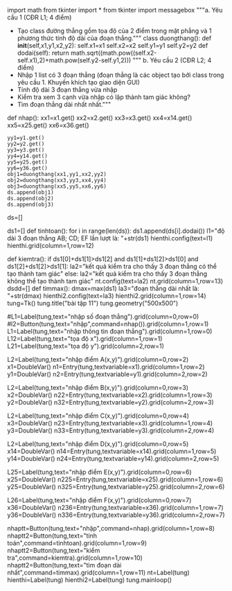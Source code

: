 import math
from tkinter import *
from tkinter import messagebox
"""a. Yêu cầu 1 (CĐR L1; 4 điểm)
   - Tạo class đường thẳng gồm tọa độ 
   của 2 điểm trong mặt phẳng và 
   1 phương thức tính độ dài của đoạn thẳng."""
class duongthang():
    def __init__(self,x1,y1,x2,y2):
        self.x1=x1
        self.x2=x2
        self.y1=y1
        self.y2=y2
    def dodai(self):
        return math.sqrt((math.pow((self.x2-self.x1),2)+math.pow(self.y2-self.y1,2)))
"""
b. Yêu cầu 2 (CĐR L2; 4 điểm)
 - Nhập 1 list có 3 đoạn thẳng 
 (đoạn thẳng là các object tạo bởi 
 class trong yêu cầu 1. Khuyến khích tạo giao diện GUI)
 - Tính độ dài 3 đoạn thẳng vừa nhập 
-  Kiểm tra xem 3 cạnh vừa nhập có 
lập thành tam giác không? 
- Tìm đoạn thẳng dài nhất nhất."""

def nhap():
    xx1=x1.get()
    xx2=x2.get()
    xx3=x3.get()
    xx4=x14.get()
    xx5=x25.get()
    xx6=x36.get()

    yy1=y1.get()
    yy2=y2.get()
    yy3=y3.get()
    yy4=y14.get()
    yy5=y25.get()
    yy6=y36.get()
    obj1=duongthang(xx1,yy1,xx2,yy2)
    obj2=duongthang(xx3,yy3,xx4,yy4)
    obj3=duongthang(xx5,yy5,xx6,yy6)
    ds.append(obj1)
    ds.append(obj2)
    ds.append(obj3)
ds=[]  


ds1=[]
def tinhtoan():
    for i in range(len(ds)):
        ds1.append(ds[i].dodai())
    l1="độ dài 3 đoạn thẳng AB; CD; EF lần lượt là: "+str(ds1)
    hienthi.config(text=l1)
    hienthi.grid(column=1,row=12)

def kiemtra():
    if ds1[0]+ds1[1]>ds1[2] and ds1[1]+ds1[2]>ds1[0] and ds1[2]+ds1[2]>ds1[1]:
        la2="kết quả kiểm tra cho thấy 3 đoạn thẳng có thể tạo thành tam giác"
    else:
        la2="kết quả kiểm tra cho thấy 3 đoạn thẳng không thể tạo thành tam giác"
    nt.config(text=la2)
    nt.grid(column=1,row=13)
dsdd=[]
def timmax():
    dmax=max(ds1)
    la3="đoạn thẳng dài nhất là: "+str(dmax)
    hienthi2.config(text=la3)
    hienthi2.grid(column=1,row=14)
tung=Tk()
tung.title("bài tập 11")
tung.geometry("500x500")

#L1=Label(tung,text="nhập số đoạn thẳng").grid(column=0,row=0)
#l2=Button(tung,text="nhập",command=nhap()).grid(column=1,row=1)
L1=Label(tung,text="nhập thông tin đoạn thẳng").grid(column=1,row=0)
L12=Label(tung,text="tọa độ x").grid(column=1,row=1)
L21=Label(tung,text="tọa độ y").grid(column=2,row=1)

L2=Label(tung,text="nhập điểm A(x,y)").grid(column=0,row=2)
x1=DoubleVar()
n1=Entry(tung,textvariable=x1).grid(column=1,row=2)
y1=DoubleVar()
n2=Entry(tung,textvariable=y1).grid(column=2,row=2)

L2=Label(tung,text="nhập điểm B(x,y)").grid(column=0,row=3)
x2=DoubleVar()
n22=Entry(tung,textvariable=x2).grid(column=1,row=3)
y2=DoubleVar()
n32=Entry(tung,textvariable=y2).grid(column=2,row=3)

L2=Label(tung,text="nhập điểm C(x,y)").grid(column=0,row=4)
x3=DoubleVar()
n23=Entry(tung,textvariable=x3).grid(column=1,row=4)
y3=DoubleVar()
n33=Entry(tung,textvariable=y3).grid(column=2,row=4)


L2=Label(tung,text="nhập điểm D(x,y)").grid(column=0,row=5)
x14=DoubleVar()
n14=Entry(tung,textvariable=x14).grid(column=1,row=5)
y14=DoubleVar()
n24=Entry(tung,textvariable=y14).grid(column=2,row=5)

L25=Label(tung,text="nhập điểm E(x,y)").grid(column=0,row=6)
x25=DoubleVar()
n225=Entry(tung,textvariable=x25).grid(column=1,row=6)
y25=DoubleVar()
n325=Entry(tung,textvariable=y25).grid(column=2,row=6)

L26=Label(tung,text="nhập điểm F(x,y)").grid(column=0,row=7)
x36=DoubleVar()
n236=Entry(tung,textvariable=x36).grid(column=1,row=7)
y36=DoubleVar()
n336=Entry(tung,textvariable=y36).grid(column=2,row=7)

nhaptt=Button(tung,text="nhập",command=nhap).grid(column=1,row=8)
nhaptt2=Button(tung,text="tính toán",command=tinhtoan).grid(column=1,row=9)
nhaptt2=Button(tung,text="kiểm tra",command=kiemtra).grid(column=1,row=10)
nhaptt2=Button(tung,text="tìm đoạn dài nhất",command=timmax).grid(column=1,row=11)
nt=Label(tung)
hienthi=Label(tung)
hienthi2=Label(tung)
tung.mainloop()
